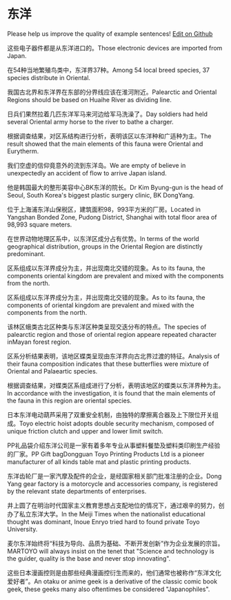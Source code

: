 # 东洋

Please help us improve the quality of example sentences! [Edit on Github](https://github.com/jiyushe/jiyu-example-sentence-source/blob/main/chinese/dongyang.md)

<p><span class="chinese">这些电子器件都是从东洋进口的。</span><span class="english">Those electronic devices are imported from Japan.</span></p>

<p><span class="chinese">在54种当地繁殖鸟类中，东洋界37种。</span><span class="english">Among 54 local breed species, 37 species distribute in Oriental.</span></p>

<p><span class="chinese">我国古北界和东洋界在东部的分界线应该在淮河附近。</span><span class="english">Palearctic and Oriental Regions should be based on Huaihe River as dividing line.</span></p>

<p><span class="chinese">日兵们果然拉着几匹东洋军马来河边给军马洗澡了。</span><span class="english">Day soldiers had held several Oriental army horse to the river to bathe a charger.</span></p>

<p><span class="chinese">根据调查结果，对区系结构进行分析，表明该区以东洋种和广适种为主。</span><span class="english">The result showed that the main elements of this fauna were Oriental and Eurytherm.</span></p>

<p><span class="chinese">我们空虚的信仰竟意外的流到东洋岛。</span><span class="english">We are empty of believe in unexpectedly an accident of flow to arrive Japan island.</span></p>

<p><span class="chinese">他是韩国最大的整形美容中心BK东洋的院长。</span><span class="english">Dr Kim Byung-gun is the head of Seoul, South Korea's biggest plastic surgery clinic, BK DongYang.</span></p>

<p><span class="chinese">位于上海浦东洋山保税区，建筑面积98，993平方米的厂房。</span><span class="english">Located in Yangshan Bonded Zone, Pudong District, Shanghai with total floor area of 98,993 square meters.</span></p>

<p><span class="chinese">在世界动物地理区系中，以东洋区成分占有优势。</span><span class="english">In terms of the world geographical distribution, groups in the Oriental Region are distinctly predominant.</span></p>

<p><span class="chinese">区系组成以东洋界成分为主，并出现南北交错的现象。</span><span class="english">As to its fauna, the components oriental kingdom are prevalent and mixed with the components from the north.</span></p>

<p><span class="chinese">区系组成以东洋界成分为主，并出现南北交错的现象。</span><span class="english">As to its fauna, the components of oriental kingdom are prevalent and mixed with the components from the north.</span></p>

<p><span class="chinese">该林区蛾类古北区种类与东洋区种类呈现交迭分布的特点。</span><span class="english">The species of palearctic region and those of oriental region appeare repeated character inMayan forest region.</span></p>

<p><span class="chinese">区系分析结果表明，该地区蝶类呈现由东洋界向古北界过渡的特征。</span><span class="english">Analysis of their fauna composition indicates that these butterflies were mixture of Oriental and Palaeartic species.</span></p>

<p><span class="chinese">根据调查结果，对蝶类区系组成进行了分析，表明该地区的蝶类以东洋界种为主。</span><span class="english">In accordance with the investigation, it is found that the main elements of the fauna in this region are oriental species.</span></p>

<p><span class="chinese">日本东洋电动葫芦采用了双重安全机制，由独特的摩擦离合器及上下限位开关组成。</span><span class="english">Toyo electric hoist adopts double security mechanism, composed of unique friction clutch and upper and lower limit switch.</span></p>

<p><span class="chinese">PP礼品袋介绍东洋公司是一家有着多年专业从事塑料餐垫及塑料类印刷生产经验的厂家。</span><span class="english">PP Gift bagDongguan Toyo Printing Products Ltd is a pioneer manufacturer of all kinds table mat and plastic printing products.</span></p>

<p><span class="chinese">东洋齿轮厂是一家汽摩及配件的企业，是经国家相关部门批准注册的企业。</span><span class="english">Dong Yang gear factory is a motorcycle and accessories company, is registered by the relevant state departments of enterprises.</span></p>

<p><span class="chinese">井上圆了在明治时代国家主义教育思想占支配地位的情况下，通过艰辛的努力，创办了私立东洋大学。</span><span class="english">In the Meiji Times when the nationalist educational thought was dominant, Inoue Enryo tried hard to found private Toyo University.</span></p>

<p><span class="chinese">麦尔东洋始终将“科技为导向、品质为基础、不断开发创新”作为企业发展的宗旨。</span><span class="english">MARTOYO will always insist on the tenet that "Science and technology is the guider, quality is the base and never stop innovating".</span></p>

<p><span class="chinese">这些日本漫画控则是由那些经典漫画控衍生而来的，他们通常也被称作“东洋文化爱好者”。</span><span class="english">An otaku or anime geek is a derivative of the classic comic book geek, these geeks many also oftentimes be considered "Japanophiles".</span></p>

